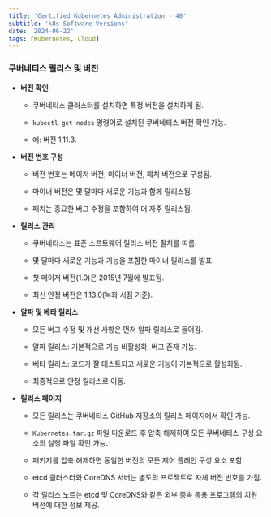```yaml
--- 
title: 'Certified Kubernetes Administration - 40'
subtitle: 'k8s Software Versions'
date: '2024-06-22'
tags: [Kubernetes, Cloud]
---
```


### 쿠버네티스 릴리스 및 버전

- **버전 확인**
  
  - 쿠버네티스 클러스터를 설치하면 특정 버전을 설치하게 됨.
  
  - `kubectl get nodes` 명령어로 설치된 쿠버네티스 버전 확인 가능.
  
  - 예: 버전 1.11.3.

- **버전 번호 구성**
  
  - 버전 번호는 메이저 버전, 마이너 버전, 패치 버전으로 구성됨.
  
  - 마이너 버전은 몇 달마다 새로운 기능과 함께 릴리스됨.
  
  - 패치는 중요한 버그 수정을 포함하여 더 자주 릴리스됨.

- **릴리스 관리**
  
  - 쿠버네티스는 표준 소프트웨어 릴리스 버전 절차를 따름.
  
  - 몇 달마다 새로운 기능과 기능을 포함한 마이너 릴리스를 발표.
  
  - 첫 메이저 버전(1.0)은 2015년 7월에 발표됨.
  
  - 최신 안정 버전은 1.13.0(녹화 시점 기준).

- **알파 및 베타 릴리스**
  
  - 모든 버그 수정 및 개선 사항은 먼저 알파 릴리스로 들어감.
  
  - 알파 릴리스: 기본적으로 기능 비활성화, 버그 존재 가능.
  
  - 베타 릴리스: 코드가 잘 테스트되고 새로운 기능이 기본적으로 활성화됨.
  
  - 최종적으로 안정 릴리스로 이동.

- **릴리스 페이지**
  
  - 모든 릴리스는 쿠버네티스 GitHub 저장소의 릴리스 페이지에서 확인 가능.
  
  - `Kubernetes.tar.gz` 파일 다운로드 후 압축 해제하여 모든 쿠버네티스 구성 요소의 실행 파일 확인 가능.
  
  - 패키지를 압축 해제하면 동일한 버전의 모든 제어 플레인 구성 요소 포함.
  
  - etcd 클러스터와 CoreDNS 서버는 별도의 프로젝트로 자체 버전 번호를 가짐.
  
  - 각 릴리스 노트는 etcd 및 CoreDNS와 같은 외부 종속 응용 프로그램의 지원 버전에 대한 정보 제공.
